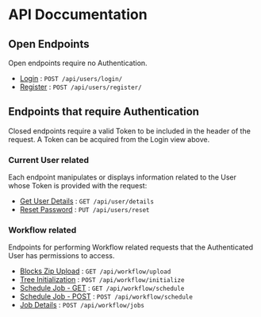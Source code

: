 # API Doccumentation

## Open Endpoints

Open endpoints require no Authentication.

* [Login](api/login.md) : `POST /api/users/login/`
* [Register](api/register.md) : `POST /api/users/register/`

## Endpoints that require Authentication

Closed endpoints require a valid Token to be included in the header of the
request. A Token can be acquired from the Login view above.

### Current User related

Each endpoint manipulates or displays information related to the User whose
Token is provided with the request:

* [Get User Details](api/users/user_details.md) : `GET /api/user/details`
* [Reset Password](api/users/reset.md) : `PUT /api/users/reset`

### Workflow related

Endpoints for performing Workflow related requests that the Authenticated User
has permissions to access.

* [Blocks Zip Upload](api/workflow/upload_blocks.md) : `GET /api/workflow/upload`
* [Tree Initialization](api/workflow/tree_initialize.md) : `POST /api/workflow/initialize`
* [Schedule Job - GET](api/workflow/schedule_get.md) : `GET /api/workflow/schedule`
* [Schedule Job - POST](api/workflow/schedule_post.md) : `POST /api/workflow/schedule`
* [Job Details](api/workflow/job_details.md) : `POST /api/workflow/jobs`